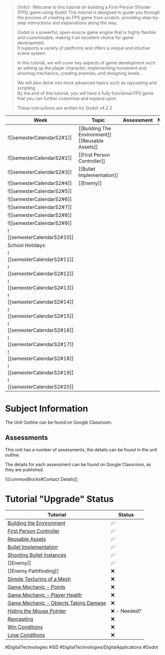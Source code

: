 > [!info]- Welcome to this tutorial on building a First-Person Shooter (FPS) game using Godot
>   This tutorial is designed to guide you through the process of creating an FPS game from scratch, providing step-by-step instructions and explanations along the way.  
>   
>   Godot is a powerful, open-source game engine that is highly flexible and customisable, making it an excellent choice for game development.   
>   It supports a variety of platforms and offers a unique and intuitive scene system.    
>   
>   In this tutorial, we will cover key aspects of game development such as setting up the player character, implementing movement and shooting mechanics, creating enemies, and designing levels.   
>   
>   We will also delve into more advanced topics such as raycasting and scripting.    
>   By the end of this tutorial, you will have a fully functional FPS game that you can further customise and expand upon.  
>   
>   These instructions are written for Godot v4.2.2  


| Week                       | Topic                                                | Assessment | Notes |
| -------------------------- | ---------------------------------------------------- | ---------- | ----- |
| ![[semesterCalendarS2#1]]  | [[Building The Environment]] <br>[[Reusable Assets]] |            |       |
| ![[semesterCalendarS2#2]]  | [[First Person Controller]]                          |            |       |
| ![[semesterCalendarS2#3]]  | [[Bullet Implementation]]                            |            |       |
| ![[semesterCalendarS2#4]]  | [[Enemy]]                                            |            |       |
| ![[semesterCalendarS2#5]]  |                                                      |            |       |
| ![[semesterCalendarS2#6]]  |                                                      |            |       |
| ![[semesterCalendarS2#7]]  |                                                      |            |       |
| ![[semesterCalendarS2#8]]  |                                                      |            |       |
| ![[semesterCalendarS2#9]]  |                                                      |            |       |
| ![[semesterCalendarS2#10]] |                                                      |            |       |
| School Holidays            |                                                      |            |       |
| ![[semesterCalendarS2#11]] |                                                      |            |       |
| ![[semesterCalendarS2#12]] |                                                      |            |       |
| ![[semesterCalendarS2#13]] |                                                      |            |       |
| ![[semesterCalendarS2#14]] |                                                      |            |       |
| ![[semesterCalendarS2#15]] |                                                      |            |       |
| ![[semesterCalendarS2#16]] |                                                      |            |       |
| ![[semesterCalendarS2#17]] |                                                      |            |       |
| ![[semesterCalendarS2#18]] |                                                      |            |       |
| ![[semesterCalendarS2#19]] |                                                      |            |       |
| ![[semesterCalendarS2#20]] |                                                      |            |       |

# Subject Information

The Unit Outline can be found on Google Classroom.

## Assessments

This unit has a number of assessments, the details can be found in the unit outline.

The details for each assessment can be found on Google Classroom, as they are published.

![[commonBlocks#Contact Details]]
  
# Tutorial "Upgrade" Status  

| **Tutorial**                                                                                   | **Status**  |
| ---------------------------------------------------------------------------------------------- | ----------- |
| [Building the Environment](Building%20The%20Environment.md)                                    | ✅           |
| [First Person Controller](First%20Person%20Controller.md)                                      | ✅           |
| [Reusable Assets](Reusable%20Assets.md)                                                        | ✅           |
| [Bullet Implementation](Bullet%20Implementation.md)                                            | ✅           |
| [Shooting Bullet Instances](Shooting%20Bullet%20Instances.md)                                  | ✅           |
| [[Enemy]]                                                                                      | ✅           |
| [[Enemy Pathfinding]]                                                                          | ❌           |
| [Simple Texturing of a Mesh](Simple%20Texturing%20of%20a%20Mesh.md)                            | ❌           |
| [Game Mechanic - Points](Points.md)                                                            | ❌           |
| [Game Mechanic - Player Health](ISD/2%20-%20Digital%20Applications/_topics/Player%20Health.md) | ❌           |
| [Game Mechanic - Objects Taking Damage](Objects%20Taking%20Damage.md)                          | ❌           |
| [Hiding the Mouse Pointer](Hiding%20the%20Mouse%20Pointer.md)                                  | ❌ - Needed? |
| [Raycasting](Raycasting.md)                                                                    | ❌           |
| [Win Conditions](Win%20Conditions.md)                                                          | ❌           |
| [Lose Conditions](Lose%20Conditions.md)                                                        | ❌           |
#DigitalTechnologies #ISD #DigitalTechnologies/DigitalApplications #Godot
